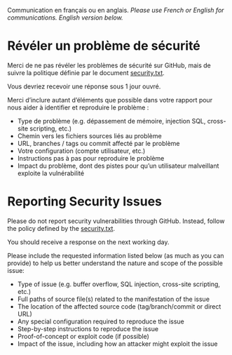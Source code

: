 Communication en français ou en anglais.
*Please use French or English for communications.*
*English version below.*

# Révéler un problème de sécurité

Merci de ne pas révéler les problèmes de sécurité sur GitHub, mais de suivre la
politique définie par le document
[security.txt](https://connect.inclusion.beta.gouv.fr/.well-known/security.txt).

Vous devriez recevoir une réponse sous 1 jour ouvré.

Merci d’inclure autant d’éléments que possible dans votre rapport pour nous
aider à identifier et reproduire le problème :

- Type de problème (e.g. dépassement de mémoire, injection SQL, cross-site
  scripting, etc.)
- Chemin vers les fichiers sources liés au problème
- URL, branches / tags ou commit affecté par le problème
- Votre configuration (compte utilisateur, etc.)
- Instructions pas à pas pour reproduire le problème
- Impact du problème, dont des pistes pour qu’un utilisateur malveillant
  exploite la vulnérabilité

# Reporting Security Issues

Please do not report security vulnerabilities through GitHub. Instead, follow
the policy defined by the
[security.txt](https://connect.inclusion.beta.gouv.fr/.well-known/security.txt).

You should receive a response on the next working day.

Please include the requested information listed below (as much as you can
provide) to help us better understand the nature and scope of the possible
issue:

- Type of issue (e.g. buffer overflow, SQL injection, cross-site scripting, etc.)
- Full paths of source file(s) related to the manifestation of the issue
- The location of the affected source code (tag/branch/commit or direct URL)
- Any special configuration required to reproduce the issue
- Step-by-step instructions to reproduce the issue
- Proof-of-concept or exploit code (if possible)
- Impact of the issue, including how an attacker might exploit the issue
